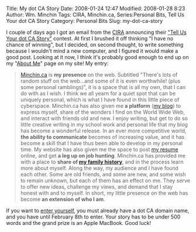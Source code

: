 Title: My dot CA Story
Date: 2008-01-24 12:47
Modified: 2008-01-28 8:23
Author: Wm. Minchin
Tags: CIRA, Minchin.ca, Series:Personal Bits, Tell Us Your dot CA Story
Category: Personal Bits
Slug: my-dot-ca-story

I couple of days ago I got an email from the [CIRA](http://www.cira.ca)
announcing their ["Tell Us Your dot CA
Story"](http://communications.cira.ca/en/View.aspx?id=71084&q=56765290&qz=7b1ce4)
contest. At first I brushed it off thinking "I have no chance of
winning", but I decided, on second thought, to write something because I
wouldn't mind a new computer, and I figured it would make a good post.
Looking at it now, I think it's probably good enough to end up on my
"[About Me](http://www.minchin.ca/about.htm)" page on my site! My entry:

> [Minchin.ca](http://www.minchin.ca/index.htm) is **my presence** on
> the web. Subtitled "There's lots of random stuff on the web...and some
> of it is even worthwhile! (plus some personal ramblings)", it is a
> space that is all my own, that I can do with as I wish. I think we all
> yearn for a quiet spot that can be uniquely personal, which is what I
> have found in this little piece of cyberspace. Minchin.ca has also
> given me **a platform** ([my blog](http://blog.minchin.ca/)) to
> express myself, share of the wonders I find on the World Wide Web, and
> interact with friends old and new. I enjoy writing, but get to do so
> little creative writing in my school work and personal life that my
> blog has become a wonderful release. In an ever more competitive
> world, **the ability to communicate** becomes of increasing value, and
> it has become a skill that I have thus been able to develop in my
> personal time. My website has also given me the space to post [my
> resume](http://www.minchin.ca/resume.htm) online, and get **a leg up
> on job hunting**. Minchin.ca has provided me with a place to **share
> of [my family history](http://www.minchin.ca/genhome.htm)**, and in
> the process learn more about myself. Along the way, my audience and I
> have found each other. Some are old friends, and some are new, and
> some wish to remain unknown, but each of them has an effect on me.
> They serve to offer new ideas, challenge my views, and demand that I
> stay honest with and to myself. In short, my little presence on the
> web has become **an extension of who I am**.

If you want to [enter
yourself](https://registrants.cira.ca/onemilprofile/apply/en), you must
already have a dot CA domain name, and you have until February 8th to
enter. Your story has to be under 500 words and the grand prize is an
Apple MacBook. Good luck!
